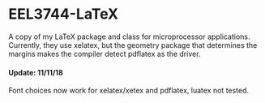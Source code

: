 # EEL3744-LaTeX
A copy of my LaTeX package and class for microprocessor applications.
Currently, they use xelatex, but the geometry package that determines
the margins makes the compiler detect pdflatex as the driver.

#### Update: 11/11/18
Font choices now work for xelatex/xetex and pdflatex, luatex not tested.
